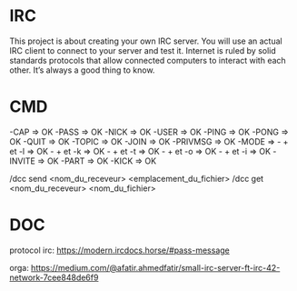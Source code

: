 # IRC
This project is about creating your own IRC server. You will use an actual IRC client to connect to your server and test it. Internet is ruled by solid standards protocols that allow connected computers to interact with each other. It’s always a good thing to know.


# CMD

-CAP => OK
-PASS => OK
-NICK => OK
-USER => OK
-PING => OK
-PONG => OK
-QUIT => OK
-TOPIC => OK
-JOIN => OK
-PRIVMSG => OK
-MODE =>        - + et -l => OK
                - + et -k => OK
                - + et -t => OK
                - + et -o => OK
                - + et -i => OK
-INVITE => OK
-PART => OK
-KICK => OK

/dcc send <nom_du_receveur> <emplacement_du_fichier>
/dcc get <nom_du_receveur> <nom_du_fichier>

# DOC

protocol irc:
https://modern.ircdocs.horse/#pass-message


orga:
https://medium.com/@afatir.ahmedfatir/small-irc-server-ft-irc-42-network-7cee848de6f9